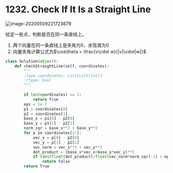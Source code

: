 # 1232. Check If It Is a Straight Line

![image-20200509221723679](../../../.assert/image-20200509221723679.png)

给定一些点，判断是否在同一条直线上。

1. 两个向量在同一条直线上是夹角为0，余弦值为0
2. 向量夹角计算公式为$\cos\theta = \frac{v\cdot w}{|v|\cdot|w|}$

~~~python
class Solution(object):
    def checkStraightLine(self, coordinates):
        """
        :type coordinates: List[List[int]]
        :rtype: bool
        """
    
        if len(coordinates) == 2:
            return True
        eps = 1e-7    
        p1 = coordinates[0]
        p2 = coordinates[1]
        base_x = p1[0] - p2[0]
        base_y = p1[1] - p2[1]
        norm_sqr = base_x**2 + base_y**2
        for p in coordinates[2:]:
            vec_x = p[0] - p2[0]
            vec_y = p[1] - p2[1]
            vec_norm = vec_x**2 + vec_y**2
            dot_product = (base_x*vec_x+base_y*vec_y)**2
            if (abs(float(dot_product)/float(vec_norm*norm_sqr)-1) > eps):
                return False
        return True
~~~

